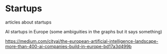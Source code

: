# Startups
articles about startups


AI startups in Europe (some ambiguities in the graphs but it says something)

https://medium.com/cityai/the-european-artificial-intelligence-landscape-more-than-400-ai-companies-build-in-europe-bd17a3d499b

